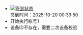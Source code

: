 - [![签到状态](https://github.com/womade/Cloud189-Actions/actions/workflows/main.yml/badge.svg?branch=main)](https://github.com/womade/Cloud189-Actions/actions/workflows/main.yml) <br> 签到时间：2025-10-20 00:39:50
- 开始执行帐号1
- 设备ID不存在，需要二次设备校验
